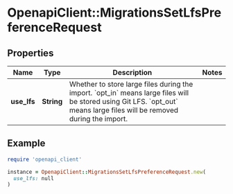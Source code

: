 # OpenapiClient::MigrationsSetLfsPreferenceRequest

## Properties

| Name | Type | Description | Notes |
| ---- | ---- | ----------- | ----- |
| **use_lfs** | **String** | Whether to store large files during the import. &#x60;opt_in&#x60; means large files will be stored using Git LFS. &#x60;opt_out&#x60; means large files will be removed during the import. |  |

## Example

```ruby
require 'openapi_client'

instance = OpenapiClient::MigrationsSetLfsPreferenceRequest.new(
  use_lfs: null
)
```

